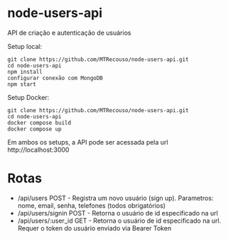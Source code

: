 # node-users-api

API de criação e autenticação de usuários

Setup local:
```
git clone https://github.com/MTRecouso/node-users-api.git
cd node-users-api
npm install
configurar conexão com MongoDB
npm start
```
Setup Docker:
```
git clone https://github.com/MTRecouso/node-users-api.git
cd node-users-api
docker compose build
docker compose up
```

Em ambos os setups, a API pode ser acessada pela url http://localhost:3000

# Rotas
- /api/users POST - Registra um novo usuário (sign up). Parametros: nome, email, senha, telefones (todos obrigatórios)
- /api/users/signin POST - Retorna o usuário de id especificado na url
- /api/users/:user_id GET - Retorna o usuário de id especificado na url. Requer o token do usuário enviado via Bearer Token
